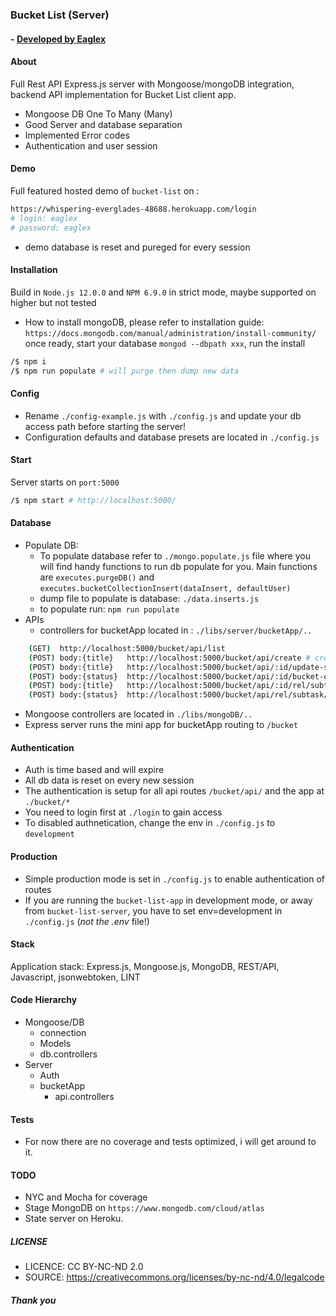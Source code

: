 
### Bucket List (Server)
#### - [ Developed by Eaglex ](http://eaglex.net)


#### About
Full Rest API Express.js server with Mongoose/mongoDB integration, backend API implementation for Bucket List client app. 

* Mongoose DB One To Many (Many)
* Good Server and database separation
* Implemented Error codes  
* Authentication and user session


#### Demo
Full featured hosted demo of `bucket-list` on :
```sh
https://whispering-everglades-48688.herokuapp.com/login
# login: eaglex
# password: eaglex
```
- demo database is reset and pureged for every session


#### Installation
Build in `Node.js 12.0.0` and `NPM 6.9.0` in strict mode, maybe supported on higher but not tested

* How to install mongoDB, please refer to installation guide: `https://docs.mongodb.com/manual/administration/install-community/` once ready, start your database `mongod --dbpath xxx`, run the install

```sh
/$ npm i 
/$ npm run populate # will purge then dump new data
```


#### Config
- Rename `./config-example.js` with `./config.js` and update your db access path before starting the server!
- Configuration defaults and database presets are located in `./config.js`


#### Start
Server starts on `port:5000` 

```sh
/$ npm start # http://localhost:5000/
```


#### Database
- Populate DB:
    - To populate database refer to `./mongo.populate.js` file where you will find handy functions to run db populate for you. Main functions are `executes.purgeDB()` and `executes.bucketCollectionInsert(dataInsert, defaultUser)`
    - dump file to populate is database: `./data.inserts.js`
    - to populate run: `npm run populate`
- APIs
    - controllers for bucketApp located in : `./libs/server/bucketApp/..`
  
```sh
    (GET)  http://localhost:5000/bucket/api/list
    (POST) body:{title}   http://localhost:5000/bucket/api/create # create initial bucket 
    (POST) body:{title}   http://localhost:5000/bucket/api/:id/update-status # update bucket status and all subtasks
    (POST) body:{status}  http://localhost:5000/bucket/api/:id/bucket-only-update-status # update only bucket status
    (POST) body:{title}   http://localhost:5000/bucket/api/:id/rel/subtask/create # create subtask in relation to bucket
    (POST) body:{status}  http://localhost:5000/bucket/api/rel/subtask/:todo_id/update-status # update subtask
```

* Mongoose controllers are located in `./libs/mongoDB/..`
* Express server runs the mini app for bucketApp routing to `/bucket`


#### Authentication
* Auth is time based and will expire
* All db data is reset on every new session
* The authentication is setup for all api routes `/bucket/api/` and the app at `./bucket/*`
* You need to login first at `./login` to gain access
* To disabled authnetication, change the env in `./config.js` to `development`


#### Production
* Simple production mode is set in `./config.js` to enable authentication of routes
* If you are running the `bucket-list-app` in development mode, or away from `bucket-list-server`, you have to set env=development in `./config.js` (_not the .env_ file!) 


#### Stack
Application stack: Express.js, Mongoose.js, MongoDB, REST/API, Javascript, jsonwebtoken, LINT


#### Code Hierarchy
- Mongoose/DB
  - connection
  - Models
  - db.controllers 
- Server
  - Auth
  - bucketApp
    - api.controllers



#### Tests

* For now there are no coverage and tests optimized, i will get around to it.


#### TODO

* NYC and Mocha for coverage
* Stage MongoDB on `https://www.mongodb.com/cloud/atlas`
* State server on Heroku. 



##### LICENSE

* LICENCE: CC BY-NC-ND 2.0
* SOURCE: https://creativecommons.org/licenses/by-nc-nd/4.0/legalcode


##### Thank you

